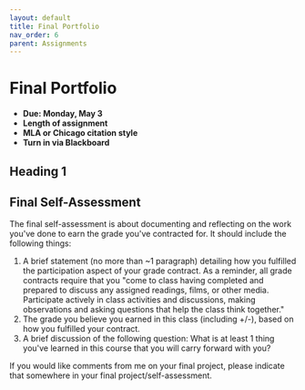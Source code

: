 ```yaml
---
layout: default
title: Final Portfolio
nav_order: 6
parent: Assignments
---
```

# Final Portfolio
* **Due: Monday, May 3**
* **Length of assignment**
* **MLA or Chicago citation style**
* **Turn in via Blackboard**

## Heading 1


## Final Self-Assessment
The final self-assessment is about documenting and reflecting on the work you've done to earn the grade you've contracted for. It should include the following things:

1. A brief statement (no more than ~1 paragraph) detailing how you fulfilled the participation aspect of your grade contract. As a reminder, all grade contracts require that you "come to class having completed and prepared to discuss any assigned readings, films, or other media. Participate actively in class activities and discussions, making observations and asking questions that help the class think together."
2. The grade you believe you earned in this class (including +/-), based on how you fulfilled your contract.
3. A brief discussion of the following question: What is at least 1 thing you've learned in this course that you will carry forward with you?

If you would like comments from me on your final project, please indicate that somewhere in your final project/self-assessment.
